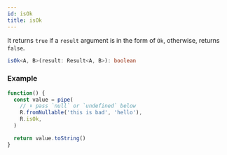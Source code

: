 ```yaml
---
id: isOk
title: isOk
---
```


It returns `true` if a `result` argument is in the form of `Ok`, otherwise, returns `false`.

```ts
isOk<A, B>(result: Result<A, B>): boolean
```

### Example

```jsx live
function() {
  const value = pipe(
    // ⬇️ pass `null` or `undefined` below
    R.fromNullable('this is bad', 'hello'),
    R.isOk,
  )

  return value.toString()
}
```
